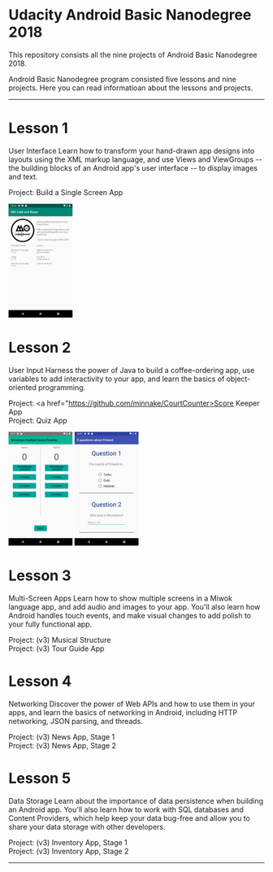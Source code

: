 # Udacity Android Basic Nanodegree 2018

This repository consists all the nine projects of Android Basic Nanodegree 2018.

Android Basic Nanodegree program consisted five lessons and nine projects. Here you can read informatioan about the lessons and projects.

-----

# Lesson 1
User Interface 
Learn how to transform your hand-drawn app designs into layouts using the XML markup language, and use Views and ViewGroups -- the building blocks of an Android app's user interface -- to display images and text. 

Project: Build a Single Screen App

<img src="https://github.com/minnake/Udacity_ABND2018/blob/master/Screenshots/SingleScreen.png" width=25% height=25% />

# Lesson 2
User Input 
Harness the power of Java to build a coffee-ordering app, use variables to add interactivity to your app, and learn the basics of object-oriented programming. 

Project: <a href="https://github.com/minnake/CourtCounter>Score Keeper App</a><br>
Project: Quiz App

<img src="https://github.com/minnake/Udacity_ABND2018/blob/master/Screenshots/CourtCounter.png" width=25% height=25% /> <img src="https://github.com/minnake/Udacity_ABND2018/blob/master/Screenshots/Quiz.png" width=25% height=25% />

# Lesson 3
Multi-Screen Apps 
Learn how to show multiple screens in a Miwok language app, and add audio and images to your app. You'll also learn how Android handles touch events, and make visual changes to add polish to your fully functional app. 

Project: (v3) Musical Structure<br>
Project: (v3) Tour Guide App 

# Lesson 4
Networking 
Discover the power of Web APIs and how to use them in your apps, and learn the basics of networking in Android, including HTTP networking, JSON parsing, and threads. 

Project: (v3) News App, Stage 1<br> 
Project: (v3) News App, Stage 2 

# Lesson 5
Data Storage 
Learn about the importance of data persistence when building an Android app. You'll also learn how to work with SQL databases and Content Providers, which help keep your data bug-free and allow you to share your data storage with other developers. 

Project: (v3) Inventory App, Stage 1<br> 
Project: (v3) Inventory App, Stage 2 

-----

 
